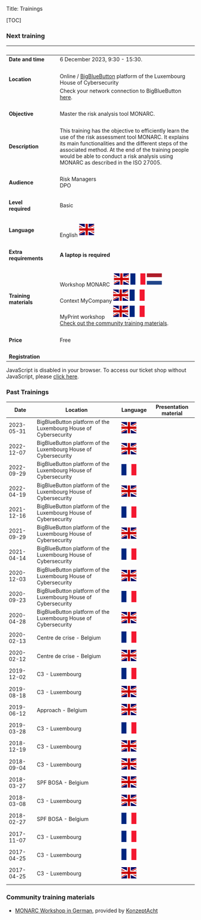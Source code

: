 Title: Trainings

<style>
table {
    width:100%;
}
</style>

[TOC]

### Next training

|&nbsp;|||
|:--|--|--|
|**Date and time**|| 6 December 2023, 9:30 - 15:30. |
|&nbsp;|  ||
|**Location**|&nbsp;&nbsp;&nbsp;|Online / [BigBlueButton](https://bigbluebutton.org/) platform of the Luxembourg House of Cybersecurity|
|&nbsp;|  |<i class="fa fa-exclamation-triangle"></i> Check your network connection to BigBlueButton [here](https://test.bigbluebutton.org).  |
|&nbsp;|  |  |
|**Objective**||Master the risk analysis tool MONARC.|
|&nbsp;|  |  |
|**Description**||This training has the objective to efficiently learn the use of the risk assessment tool MONARC. It explains its main functionalities and the different steps of the associated method. At the end of the training people would be able to conduct a risk analysis using MONARC as described in the ISO 27005.|
|&nbsp;|  |  |
|**Audience**||Risk Managers <br> DPO|
|&nbsp;|  |  |
|**Level required**||Basic|
|&nbsp;|  |  |
|**Language**|| English ![English][en] |
|&nbsp;|  |  |
|**Extra requirements**||**A laptop is required**|
|&nbsp;|  |  |
|**Training materials**||Workshop MONARC &nbsp; [![English][en]](/assets/files/monarc-training/en/Formation_V2-MONARC_Env1.1.pdf) [![Français][fr]](/assets/files/monarc-training/fr/Formation_V2-MONARC_Fr.pdf) [![Dutch][nl]](/assets/files/monarc-training/nl/Formation_V2-MONARC_NL.pdf)<br/>Context MyCompany [![English][en]](/assets/files/monarc-training/en/Context_MyCompany_en_v1.0.pdf) [![Français][fr]](/assets/files/monarc-training/fr/Context_MyCompany_fr_v1.1.pdf)<br/>MyPrint workshop &nbsp;&nbsp;&nbsp;&nbsp;&nbsp;<a href="/assets/files/monarc-training/en/MyPrintEN.json" download>![English][en] <a href="/assets/files/monarc-training/fr/MyPrintFR.json" download>![Français][fr]<br />Check out the [community training materials](/trainings#community-training-materials).
|&nbsp;|  |  |
|**Price**||Free| /*(Cancellation is possible up to 48 hours before the start of the training) |*/
|&nbsp;|  |  |
|**Registration** | ||

<link rel="stylesheet" type="text/css" href="https://pretix.eu/monarc/training2/widget/v1.css">
<script type="text/javascript" src="https://pretix.eu/widget/v1.en.js" async></script>

<pretix-widget event="https://pretix.eu/monarc/training2/" single-item-select="button"></pretix-widget>
<noscript>
   <div class="pretix-widget">
        <div class="pretix-widget-info-message">
            JavaScript is disabled in your browser. To access our ticket shop without JavaScript, please <a target="_blank" rel="noopener" href="https://pretix.eu/monarc/training2/">click here</a>.
        </div>
    </div>
</noscript>



### Past Trainings


| Date       | Location                                     | Language        | Presentation material  |
|------------| -------------------------------------------- | --------------- | ---------------------- |
| 2023-05-31 | BigBlueButton platform of the Luxembourg House of Cybersecurity  | ![English][en]   | [<i class="fa fa-file-pdf-o" style="color:red" aria-hidden="true"></i>](https://github.com/monarc-project/monarc-training/files/11609462/20230531_MONARC-training.pdf)   |
| 2022-12-07 | BigBlueButton platform of the Luxembourg House of Cybersecurity  | ![English][en]   | [<i class="fa fa-file-pdf-o" style="color:red" aria-hidden="true"></i>](https://github.com/monarc-project/monarc-training/releases/download/training_LHC_2022-12-07/20221207_MONARC-training.pdf)   | 
| 2022-09-29 | BigBlueButton platform of the Luxembourg House of Cybersecurity  | ![French][FR]   |                        |
| 2022-04-19 | BigBlueButton platform of the Luxembourg House of Cybersecurity  | ![English][en]   | [<i class="fa fa-file-pdf-o" style="color:red" aria-hidden="true"></i>](/assets/files/trainings/20220419_MONARC-training.pdf)   |
| 2021-12-16 | BigBlueButton platform of the Luxembourg House of Cybersecurity  | ![French][FR]   |                        |
| 2021-09-29 | BigBlueButton platform of the Luxembourg House of Cybersecurity  | ![English][en]   | [<i class="fa fa-file-pdf-o" style="color:red" aria-hidden="true"></i>](/assets/files/trainings/20210929_MONARC-training.pdf)   |
| 2021-04-14 | BigBlueButton platform of the Luxembourg House of Cybersecurity  | ![French][FR]   |                        |
| 2020-12-03 | BigBlueButton platform of the Luxembourg House of Cybersecurity  | ![English][en]  | [<i class="fa fa-file-pdf-o" style="color:red" aria-hidden="true"></i>](/assets/files/trainings/2020-12-03_MONARC-training.pdf)                       |
| 2020-09-23 | BigBlueButton platform of the Luxembourg House of Cybersecurity  | ![French][FR]   |                        |
| 2020-04-28 | BigBlueButton platform of the Luxembourg House of Cybersecurity  | ![English][en]  |                        |
| 2020-02-13 | Centre de crise - Belgium                    | ![French][fr]   |                        |
| 2020-02-12 | Centre de crise - Belgium                    | ![English][en]  | [<i class="fa fa-file-pdf-o" style="color:red" aria-hidden="true"></i>](/assets/files/trainings/2020-02-12_MONARC-training.pdf) |
| 2019-12-02 | C3 - Luxembourg                              | ![French][fr]   |                        |
| 2019-08-18 | C3 - Luxembourg                              | ![English][en]  |                        |
| 2019-06-12 | Approach - Belgium                           | ![English][en]  |                        |
| 2019-03-28 | C3 - Luxembourg                              | ![French][fr]   |                        |
| 2018-12-19 | C3 - Luxembourg                              | ![English][en]  |                        |
| 2018-09-04 | C3 - Luxembourg                              | ![English][en]  |                        |
| 2018-03-27 | SPF BOSA - Belgium                           | ![English][en]  |                        |
| 2018-03-08 | C3 - Luxembourg                              | ![English][en]  |                        |
| 2018-02-27 | SPF BOSA - Belgium                           | ![French][fr]   |                        |
| 2017-11-07 | C3 - Luxembourg                              | ![French][fr]   |                        |
| 2017-04-25 | C3 - Luxembourg                              | ![French][fr]   |                        |
| 2017-04-25 | C3 - Luxembourg                              | ![English][en]  |                        |
|            |                                              |                 |                        |


### Community training materials

- [MONARC Workshop in German](/assets/files/monarc-training/de/MONARC_K8_ger_16x9_Download_monarc_lu.pdf), provided by [KonzeptAcht](http://konzeptacht.de)


[en]: /assets/images/gb.svg "English"
[fr]: /assets/images/fr.svg "Français"
[nl]: /assets/images/nl.svg "Dutch"
